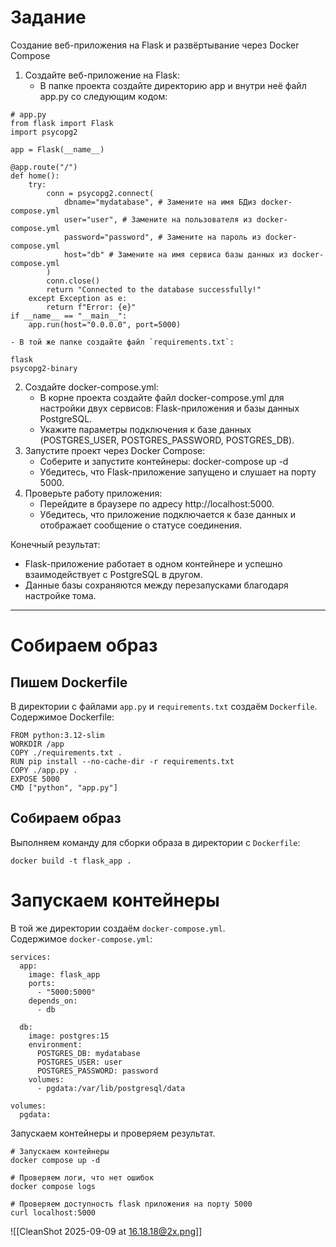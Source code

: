 # Задание
Создание веб-приложения на Flask и развёртывание через Docker Compose
1. Создайте веб-приложение на Flask:
	- В папке проекта создайте директорию арр и внутри неё файл арр.ру со следующим кодом:
```
# app.py 
from flask import Flask 
import psycopg2 

app = Flask(__name__) 

@app.route("/") 
def home():
	try:
		conn = psycopg2.connect( 
			dbname="mydatabase", # Замените на имя БДиз docker-compose.yml
			user="user", # Замените на пользователя из docker-compose.yml
			password="password", # Замените на пароль из docker-compose.yml
			host="db" # Замените на имя сервиса базы данных из docker-compose.yml
		)
		conn.close()
		return "Connected to the database successfully!" 
	except Exception as e: 
		return f"Error: {e}" 
if __name__ == "__main__": 
	app.run(host="0.0.0.0", port=5000) 
```
	- В той же папке создайте файл `requirements.txt`: 
```
flask 
psycopg2-binary
```
2. Создайте docker-compose.yml:
	- В корне проекта создайте файл docker-compose.yml для настройки двух сервисов: Flask-приложения и базы данных PostgreSQL.
	- Укажите параметры подключения к базе данных (POSTGRES_USER, POSTGRES_PASSWORD, POSTGRES_DB).
3. Запустите проект через Docker Compose:
	- Соберите и запустите контейнеры: docker-compose up -d 
	- Убедитесь, что Flask-приложение запущено и слушает на порту 5000.
4. Проверьте работу приложения:
	- Перейдите в браузере по адресу http://localhost:5000.
	- Убедитесь, что приложение подключается к базе данных и отображает сообщение о статусе соединения.

Конечный результат:
- Flask-приложение работает в одном контейнере и успешно взаимодействует с PostgreSQL в другом. 
- Данные базы сохраняются между перезапусками благодаря настройке тома.

---

# Собираем образ
## Пишем Dockerfile
В директории с файлами `app.py` и `requirements.txt` создаём `Dockerfile`. 
Содержимое Dockerfile:
```
FROM python:3.12-slim
WORKDIR /app
COPY ./requirements.txt .
RUN pip install --no-cache-dir -r requirements.txt
COPY ./app.py .
EXPOSE 5000
CMD ["python", "app.py"]
```
## Собираем образ
Выполняем команду для сборки образа в директории с `Dockerfile`:
```
docker build -t flask_app .
```
# Запускаем контейнеры
В той же директории создаём `docker-compose.yml`.  
Содержимое `docker-compose.yml`:
```
services:
  app:
    image: flask_app
    ports:
      - "5000:5000"
    depends_on:
      - db

  db:
    image: postgres:15
    environment:
      POSTGRES_DB: mydatabase
      POSTGRES_USER: user
      POSTGRES_PASSWORD: password
    volumes:
      - pgdata:/var/lib/postgresql/data

volumes:
  pgdata:
```

Запускаем контейнеры и проверяем результат. 
```
# Запускаем контейнеры
docker compose up -d

# Проверяем логи, что нет ошибок
docker compose logs

# Проверяем доступность flask приложения на порту 5000
curl localhost:5000
```

![[CleanShot 2025-09-09 at 16.18.18@2x.png]]